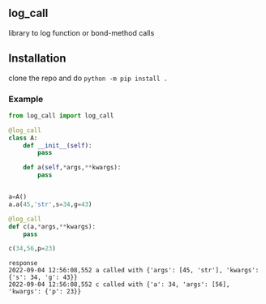 ## log_call 

library to log function or bond-method calls

## Installation
clone the repo and do `python -m pip install .`

### Example
```py
from log_call import log_call

@log_call
class A:
    def __init__(self):
        pass 

    def a(self,*args,**kwargs):
        pass


a=A()
a.a(45,'str',s=34,g=43)

@log_call
def c(a,*args,**kwargs):
    pass

c(34,56,p=23)
```

```
response 
2022-09-04 12:56:08,552 a called with {'args': [45, 'str'], 'kwargs': {'s': 34, 'g': 43}}
2022-09-04 12:56:08,552 c called with {'a': 34, 'args': [56], 'kwargs': {'p': 23}}
```
